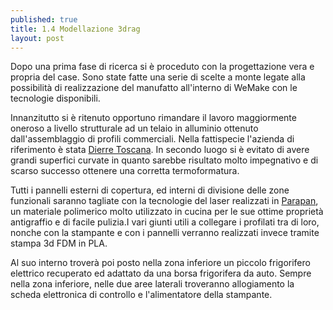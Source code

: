 ```yaml
---
published: true
title: 1.4 Modellazione 3drag
layout: post
---
```

Dopo una prima fase di ricerca si è proceduto con la progettazione vera e propria del case.
Sono state fatte una serie di scelte a monte legate alla possibilità di realizzazione del manufatto all'interno di WeMake con le tecnologie disponibili.

Innanzitutto si è ritenuto opportuno rimandare il lavoro maggiormente oneroso a livello strutturale ad un telaio in alluminio ottenuto dall'assemblaggio di profili commerciali.
Nella fattispecie l'azienda di riferimento è stata [Dierre Toscana](http://dierre.eu/profili-e-sistemi-modulari/comp-di-assemblaggio-br-span-per-profili-span).
In secondo luogo si è evitato di avere grandi superfici curvate in quanto sarebbe risultato molto impegnativo e di scarso successo ottenere una corretta termoformatura.

Tutti i pannelli esterni di copertura, ed interni di divisione delle zone funzionali saranno tagliate con la tecnologie del laser realizzati in [Parapan](http://sadun.it/prodotti/parapan/), un materiale polimerico molto utilizzato in cucina per le sue ottime proprietà antigraffio e di facile pulizia.I vari giunti utili a collegare i profilati tra di loro, nonche con la stampante e con i pannelli verranno realizzati invece tramite stampa 3d FDM in PLA. 

Al suo interno troverà poi posto nella zona inferiore un piccolo frigorifero elettrico recuperato ed adattato da una borsa frigorifera da auto. Sempre nella zona inferiore, nelle due aree laterali troveranno allogiamento la scheda elettronica di controllo e l'alimentatore della stampante.

